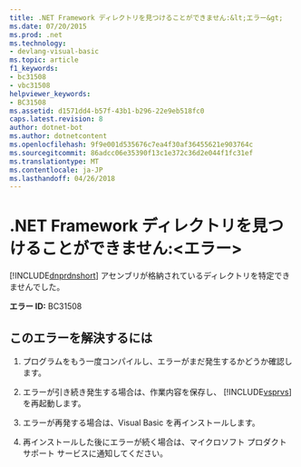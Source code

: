 ```yaml
---
title: .NET Framework ディレクトリを見つけることができません:&lt;エラー&gt;
ms.date: 07/20/2015
ms.prod: .net
ms.technology:
- devlang-visual-basic
ms.topic: article
f1_keywords:
- bc31508
- vbc31508
helpviewer_keywords:
- BC31508
ms.assetid: d1571dd4-b57f-43b1-b296-22e9eb518fc0
caps.latest.revision: 8
author: dotnet-bot
ms.author: dotnetcontent
ms.openlocfilehash: 9f9e001d535676c7ea4f30af36455621e903764c
ms.sourcegitcommit: 86adcc06e35390f13c1e372c36d2e044f1fc31ef
ms.translationtype: MT
ms.contentlocale: ja-JP
ms.lasthandoff: 04/26/2018
---
```

# <a name="cannot-find-net-framework-directory-lterrorgt"></a>.NET Framework ディレクトリを見つけることができません:&lt;エラー&gt;
[!INCLUDE[dnprdnshort](~/includes/dnprdnshort-md.md)] アセンブリが格納されているディレクトリを特定できませんでした。  
  
 **エラー ID:** BC31508  
  
## <a name="to-correct-this-error"></a>このエラーを解決するには  
  
1.  プログラムをもう一度コンパイルし、エラーがまだ発生するかどうか確認します。  
  
2.  エラーが引き続き発生する場合は、作業内容を保存し、 [!INCLUDE[vsprvs](~/includes/vsprvs-md.md)]を再起動します。  
  
3.  エラーが再発する場合は、Visual Basic を再インストールします。  
  
4.  再インストールした後にエラーが続く場合は、マイクロソフト プロダクト サポート サービスに通知してください。  
  

